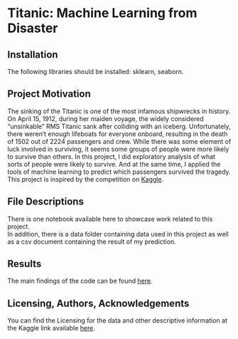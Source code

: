 # Titanic: Machine Learning from Disaster
## Installation
The following libraries should be installed: sklearn, seaborn.

## Project Motivation
The sinking of the Titanic is one of the most infamous shipwrecks in history.
On April 15, 1912, during her maiden voyage, the widely considered “unsinkable” RMS Titanic sank after colliding with an iceberg. Unfortunately, there weren’t enough lifeboats for everyone onboard, resulting in the death of 1502 out of 2224 passengers and crew.
While there was some element of luck involved in surviving, it seems some groups of people were more likely to survive than others.
In this project, I did exploratory analysis of what sorts of people were likely to survive. And at the same time, I applied the tools of machine learning to predict which passengers survived the tragedy.
This project is inspired by the competition on [Kaggle](https://www.kaggle.com/c/titanic/overview).

## File Descriptions
There is one notebook available here to showcase work related to this project.\
In addition, there is a data folder containing data used in this project as well as a csv document containing the result of my prediction.

## Results
The main findings of the code can be found [here](https://medium.com/@yuhui6yin/titanic-machine-learning-from-disaster-aa32b81eda7c).

## Licensing, Authors, Acknowledgements
You can find the Licensing for the data and other descriptive information at the Kaggle link available [here](https://www.kaggle.com/c/titanic/data). 
